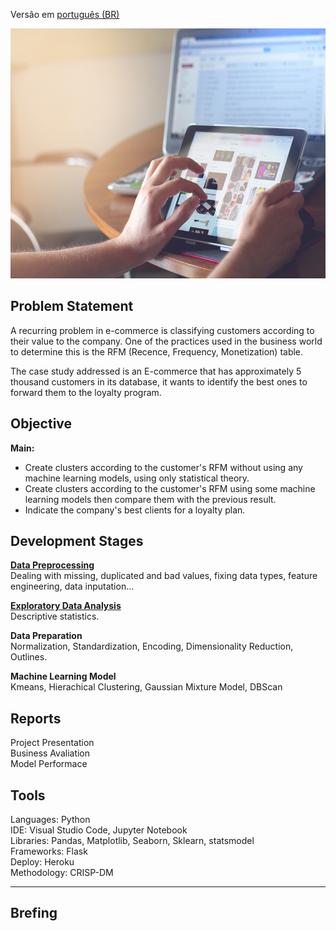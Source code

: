 Versão em  [português (BR)](https://github.com/alyssonvidal/Rossmann-Sales-Forecast/blob/main/referenses/README_PT.md)

<center><img src="/images/ecommerce2.jpg" alt="logo_rossmann" width="800" height="400"/></center>

## Problem Statement
A recurring problem in e-commerce is classifying customers according to their value to the company. One of the practices used in the business world to determine this is the RFM (Recence, Frequency, Monetization) table.

The case study addressed is an E-commerce that has approximately 5 thousand customers in its database, it wants to identify the best ones to forward them to the loyalty program.

## Objective
**Main:**
* Create clusters according to the customer's RFM without using any machine learning models, using only statistical theory.
* Create clusters according to the customer's RFM using some machine learning models then compare them with the previous result.
* Indicate the company's best clients for a loyalty plan.


## Development Stages
[**Data Preprocessing**](https://github.com/alyssonvidal/E-Commerce-Clusterization/notebooks/part01_preprocessing.pynb)<br>
Dealing with missing, duplicated and bad values, fixing data types, feature engineering, data inputation...

[**Exploratory Data Analysis**](https://github.com/alyssonvidal/E-Commerce-Clusterization/notebooks/part02_eda.pynb)<br>
Descriptive statistics.

**Data Preparation**<br>
Normalization, Standardization, Encoding, Dimensionality Reduction, Outlines.

**Machine Learning Model**<br>
Kmeans, Hierachical Clustering, Gaussian Mixture Model, DBScan

## Reports
Project Presentation<br>
Business Avaliation<br>
Model Performace<br>

## Tools
Languages: Python<br>
IDE: Visual Studio Code, Jupyter Notebook<br>
Libraries: Pandas, Matplotlib, Seaborn, Sklearn, statsmodel<br>
Frameworks: Flask<br>
Deploy: Heroku<br>
Methodology: CRISP-DM<br>

*** 

## Brefing 